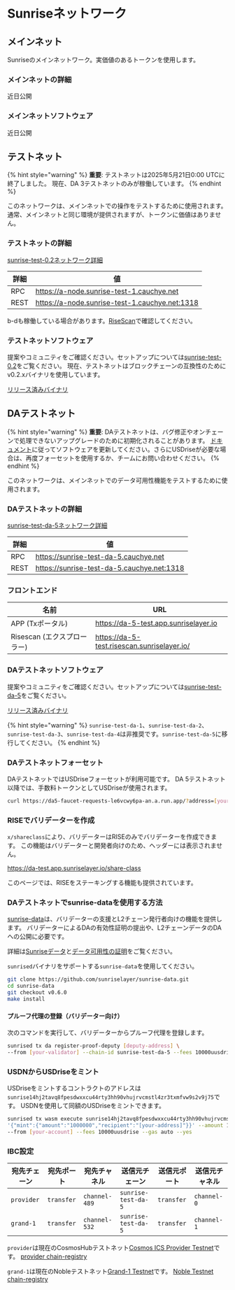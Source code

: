 # Sunriseネットワーク

## メインネット

Sunriseのメインネットワーク。実価値のあるトークンを使用します。

### メインネットの詳細

近日公開

### メインネットソフトウェア

近日公開

## テストネット

{% hint style="warning" %}
**重要**: テストネットは2025年5月21日0:00 UTCに終了しました。
現在、DA 3テストネットのみが稼働しています。
{% endhint %}

このネットワークは、メインネットでの操作をテストするために使用されます。通常、メインネットと同じ環境が提供されますが、トークンに価値はありません。

### テストネットの詳細

[sunrise-test-0.2ネットワーク詳細](https://github.com/sunriselayer/network/tree/main/sunrise-test-0.2)

| 詳細 | 値 |
| --- | --- |
| RPC | <https://a-node.sunrise-test-1.cauchye.net> |
| REST | <https://a-node.sunrise-test-1.cauchye.net:1318> |

b-dも稼働している場合があります。[RiseScan](https://testnet.risescan.sunriselayer.io/)で確認してください。

### テストネットソフトウェア

提案やコミュニティをご確認ください。セットアップについては[sunrise-test-0.2](https://github.com/sunriselayer/network/tree/main/sunrise-test-0.2)をご覧ください。
現在、テストネットはブロックチェーンの互換性のためにv0.2.xバイナリを使用しています。

[リリース済みバイナリ](https://github.com/sunriselayer/sunrise/releases)

## DAテストネット

{% hint style="warning" %}
**重要**: DAテストネットは、バグ修正やオンチェーンで処理できないアップグレードのために初期化されることがあります。
[ドキュメント](https://github.com/sunriselayer/network/tree/main/sunrise-test-da-5)に従ってソフトウェアを更新してください。さらにUSDriseが必要な場合は、再度フォーセットを使用するか、チームにお問い合わせください。
{% endhint %}

このネットワークは、メインネットでのデータ可用性機能をテストするために使用されます。

### DAテストネットの詳細

[sunrise-test-da-5ネットワーク詳細](https://github.com/sunriselayer/network/tree/main/sunrise-test-da-5)

| 詳細 | 値 |
| --- | --- |
| RPC | <https://sunrise-test-da-5.cauchye.net> |
| REST | <https://sunrise-test-da-5.cauchye.net:1318> |

### フロントエンド

| 名前 | URL |
| --- | --- |
| APP (Txポータル) | <https://da-5-test.app.sunriselayer.io> |
| Risescan (エクスプローラー) | <https://da-5-test.risescan.sunriselayer.io/> |

### DAテストネットソフトウェア

提案やコミュニティをご確認ください。セットアップについては[sunrise-test-da-5](https://github.com/sunriselayer/network/tree/main/sunrise-test-da-5)をご覧ください。

[リリース済みバイナリ](https://github.com/sunriselayer/sunrise/releases)

{% hint style="warning" %}
`sunrise-test-da-1`、`sunrise-test-da-2`、`sunrise-test-da-3`、`sunrise-test-da-4`は非推奨です。`sunrise-test-da-5`に移行してください。
{% endhint %}

### DAテストネットフォーセット

DAテストネットではUSDriseフォーセットが利用可能です。
DA 5テストネット以降では、手数料トークンとしてUSDriseが使用されます。

```bash
curl https://da5-faucet-requests-le6vcwy6pa-an.a.run.app/?address=[your-address]
```

### RISEでバリデーターを作成

`x/shareclass`により、バリデーターはRISEのみでバリデーターを作成できます。
この機能はバリデーターと開発者向けのため、ヘッダーには表示されません。

<https://da-test.app.sunriselayer.io/share-class>

このページでは、RISEをステーキングする機能も提供されています。

### DAテストネットでsunrise-dataを使用する方法

[sunrise-data](https://github.com/sunriselayer/sunrise-data)は、バリデーターの支援とL2チェーン発行者向けの機能を提供します。
バリデーターによるDAの有効性証明の提出や、L2チェーンデータのDAへの公開に必要です。

詳細は[Sunriseデータ](../../build/l2-blockchains/rollkit/sunrise-data.md)と[データ可用性の証明](../../build/validators/data-availability-proof.md)をご覧ください。

`sunrised`バイナリをサポートする`sunrise-data`を使用してください。

```bash
git clone https://github.com/sunriselayer/sunrise-data.git
cd sunrise-data
git checkout v0.6.0
make install
```

#### プルーフ代理の登録（バリデーター向け）

次のコマンドを実行して、バリデーターからプルーフ代理を登録します。

```bash
sunrised tx da register-proof-deputy [deputy-address] \
--from [your-validator] --chain-id sunrise-test-da-5 --fees 10000uusdrise --gas auto --yes
```

### USDNからUSDriseをミント

USDriseをミントするコントラクトのアドレスは`sunrise14hj2tavq8fpesdwxxcu44rty3hh90vhujrvcmstl4zr3txmfvw9s2v9j75`です。
USDNを使用して同額のUSDriseをミントできます。

```bash
sunrised tx wasm execute sunrise14hj2tavq8fpesdwxxcu44rty3hh90vhujrvcmstl4zr3txmfvw9s2v9j75 \
'{"mint":{"amount":"1000000","recipient":"[your-address]"}}' --amount 1000000uusdn \
--from [your-account] --fees 10000uusdrise --gas auto --yes
```

### IBC設定

| 宛先チェーン | 宛先ポート | 宛先チャネル | 送信元チェーン | 送信元ポート | 送信元チャネル |
| --- | --- | --- | --- | --- | --- |
| `provider` | `transfer` | `channel-489` | `sunrise-test-da-5` | `transfer` | `channel-0` |
| `grand-1` | `transfer` | `channel-532` | `sunrise-test-da-5` | `transfer` | `channel-1` |

`provider`は現在のCosmosHubテストネット[Cosmos ICS Provider Testnet](https://hub.cosmos.network/main/hub-tutorials/join-testnet)です。
[provider chain-registry](https://github.com/cosmos/chain-registry/tree/master/testnets/cosmosicsprovidertestnet)

`grand-1`は現在のNobleテストネット[Grand-1 Testnet](https://www.noble.xyz/dev-hub)です。
[Noble Testnet chain-registry](https://github.com/cosmos/chain-registry/tree/master/testnets/nobletestnet)